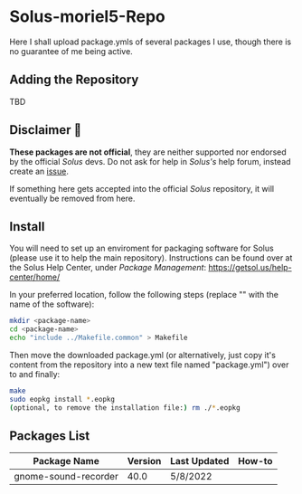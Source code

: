 # Solus-moriel5-Repo
Here I shall upload package.ymls of several packages I use, though there is no guarantee of me being active.

## Adding the Repository

TBD

## Disclaimer :notebook:
 
**These packages are not official**, they are neither supported nor endorsed by the official *Solus* devs. Do not ask for help in *Solus's* help forum, instead create an [issue](https://github.com/moriel5/Solus-moriel5-repo/issues/new).

If something here gets accepted into the official *Solus* repository, it will eventually be removed from here.

## Install

You will need to set up an enviroment for packaging software for Solus (please use it to help the main repository).
Instructions can be found over at the Solus Help Center, under *Package Management*: https://getsol.us/help-center/home/

In your preferred location, follow the following steps (replace "<package-name>" with the name of the software):
```bash
mkdir <package-name>
cd <package-name>
echo "include ../Makefile.common" > Makefile
```
Then move the downloaded package.yml (or alternatively, just copy it's content from the repository into a new text file named "package.yml") over to <package-name> and finally:
```bash
make
sudo eopkg install *.eopkg
(optional, to remove the installation file:) rm ./*.eopkg
```

## Packages List

| Package Name | Version | Last Updated | How-to |
|-|-|-|-|
| gnome-sound-recorder | 40.0 | 5/8/2022 |  |

